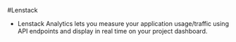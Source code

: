 #Lenstack

* Lenstack Analytics lets you measure your application usage/traffic using API endpoints and display in real time on your project dashboard.